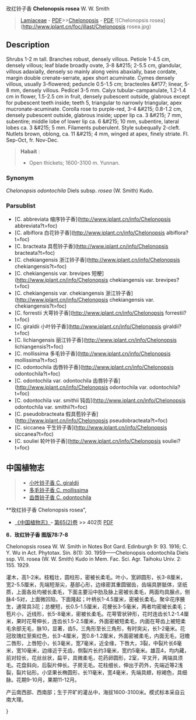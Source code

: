 玫红铃子香 **Chelonopsis rosea** W. W. Smith

> [Lamiaceae](http://www.iplant.cn/info/Lamiaceae?t=foc) - [PDF](http://www.iplant.cn/foc/pdf/Lamiaceae.pdf)>>[Chelonopsis](http://www.iplant.cn/info/Chelonopsis?t=foc) - [PDF](http://www.iplant.cn/foc/pdf/Chelonopsis.pdf)
![Chelonopsis rosea](http://www.iplant.cn/foc/illast/Chelonopsis rosea.jpg)

## Description

Shrubs 1-2 m tall. Branches robust, densely villous. Petiole 1-4.5 cm, densely villous; leaf blade broadly ovate, 3-8 &amp;#215; 2-5.5 cm, glandular, villous adaxially, densely so mainly along veins abaxially, base cordate, margin double crenate-serrate, apex short acuminate. Cymes densely villous, usually 3-flowered; peduncle 0.5-1.5 cm; bracteoles &amp;#177; linear, 5-8 mm, densely villous. Pedicel 3-5 mm. Calyx tubular-campanulate, 1.2-1.4 cm in flower, 1.5-2.5 cm in fruit, densely pubescent outside, glabrous except for pubescent teeth inside; teeth 5, triangular to narrowly triangular, apex mucronate-acuminate. Corolla rose to purple-red, 3-4 &amp;#215; 0.8-1.2 cm, densely pubescent outside, glabrous inside; upper lip ca. 3 &amp;#215; 7 mm, subentire; middle lobe of lower lip ca. 6 &amp;#215; 10 mm, subentire, lateral lobes ca. 3 &amp;#215; 5 mm. Filaments puberulent. Style subequally 2-cleft. Nutlets brown, oblong, ca. 11 &amp;#215; 4 mm, winged at apex, finely striate. Fl. Sep-Oct, fr. Nov-Dec.

> **Habait** : 
>* Open thickets; 1600-3100 m. Yunnan.

### Synonym
*Chelonopsis odontochila* Diels subsp. *rosea* (W. Smith) Kudo.

### Parsublist

* [C.  abbreviata  缩序铃子香](http://www.iplant.cn/info/Chelonopsis abbreviata?t=foc)
* [C.  albiflora  白花铃子香](http://www.iplant.cn/info/Chelonopsis albiflora?t=foc)
* [C.  bracteata  具苞铃子香](http://www.iplant.cn/info/Chelonopsis bracteata?t=foc)
* [C.  chekiangensis  浙江铃子香](http://www.iplant.cn/info/Chelonopsis chekiangensis?t=foc)
* [C.  chekiangensis var. brevipes  短梗](http://www.iplant.cn/info/Chelonopsis chekiangensis var. brevipes?t=foc)
* [C.  chekiangensis var. chekiangensis  浙江铃子香](http://www.iplant.cn/info/Chelonopsis chekiangensis var. chekiangensis?t=foc)
* [C.  forrestii  大萼铃子香](http://www.iplant.cn/info/Chelonopsis forrestii?t=foc)
* [C.  giraldii  小叶铃子香](http://www.iplant.cn/info/Chelonopsis giraldii?t=foc)
* [C.  lichiangensis  丽江铃子香](http://www.iplant.cn/info/Chelonopsis lichiangensis?t=foc)
* [C.  mollissima  多毛铃子香](http://www.iplant.cn/info/Chelonopsis mollissima?t=foc)
* [C.  odontochila  齿唇铃子香](http://www.iplant.cn/info/Chelonopsis odontochila?t=foc)
* [C.  odontochila var. odontochila  齿唇铃子香](http://www.iplant.cn/info/Chelonopsis odontochila var. odontochila?t=foc)
* [C.  odontochila var. smithii  钝齿](http://www.iplant.cn/info/Chelonopsis odontochila var. smithii?t=foc)
* [C.  pseudobracteata  假具苞铃子香](http://www.iplant.cn/info/Chelonopsis pseudobracteata?t=foc)
* [C.  siccanea  干生铃子香](http://www.iplant.cn/info/Chelonopsis siccanea?t=foc)
* [C.  souliei  轮叶铃子香](http://www.iplant.cn/info/Chelonopsis souliei?t=foc)

## 中国植物志

> * [小叶铃子香  C.  giraldii](Chelonopsis-giraldii-小叶铃子香.md)
> * [多毛铃子香  C.  mollissima](Chelonopsis-mollissima-多毛铃子香.md)
> * [齿唇铃子香  C.  odontochila](Chelonopsis-odontochila-齿唇铃子香.md)

**玫红铃子香 Chelonopsis rosea",

* [《中国植物志》](http://www.iplant.cn/frps)- [第65(2)卷](http://www.iplant.cn/frps/vol/65(2)) >> 402页 [PDF](http://www.iplant.cn/frps/pdf/65(2)/402a.PDF)

**6．玫红铃子香 图版78:7-8**

Chelonopsis rosea W. W. Smith in Notes Bot Gard. Edinburgh 9: 93. 1916; C. Y. Wu in Act. Phytotax. Sin. 8(1): 30. 1959——Chelonopsis odontochila Diels ssp. VII. rosea (W. W. Smith) Kudo in Mem. Fac. Sci. Agr. Taihoku Univ. 2: 155. 1929.

灌木，高1-2米。枝粗壮，圆柱形，密被长柔毛。叶小，宽卵圆形，长3-8厘米，宽2-5.5厘米，先端短渐尖，基部心形，边缘密其重圆锯齿，齿端具胼胝体，坚纸质，上面各处均被长柔毛，下面主要沿中肋及脉上密被长柔毛，两面均具腺点，侧脉4-5对，上面微凹陷，下面隆起；叶柄长1-4.5厘米，密被长柔毛。聚伞花序腋生，通常具3花；总梗短，长0.5-1.5厘米，花梗长3-5毫米，两者均密被长柔毛；苞片小，近线形，长5-8毫米，密被长柔毛。花萼管状钟形，花时连齿长1.2-1.4厘米，果时花萼伸长，连齿长1.5-2.5厘米，外面密被短柔毛，内面在萼齿上被短柔毛余部无毛，脉10，显著，齿5，三角形至长三角形，有时突尖，长1-2毫米。花冠玫瑰红至紫红色，长3-4厘米，宽0.8-1.2厘米，外面密被柔毛，内面无毛，冠檐二唇形，上唇短小，长3毫米，宽7毫米，近全缘，下唇大，3裂，中裂片长6毫米，宽10毫米，边缘近于无齿，侧裂片长约3毫米，宽约5毫米。雄蕊4，均内藏，前对较长，花丝丝状，扁平，具微柔毛，花药卵圆形，2室，平叉开，两端具须毛。花盘斜向，后裂片伸长。子房无毛。花柱细长，伸出于药外，先端近等2浅裂，裂片钻形。小坚果长椭圆形，长11毫米，宽4毫米，先端具翅，棕褐色，具细脉。花期9-10月，果期11-12月。

产云南西部、西南部；生于开旷的灌丛中，海拔1600-3100米。模式标本采自云南大理。

}